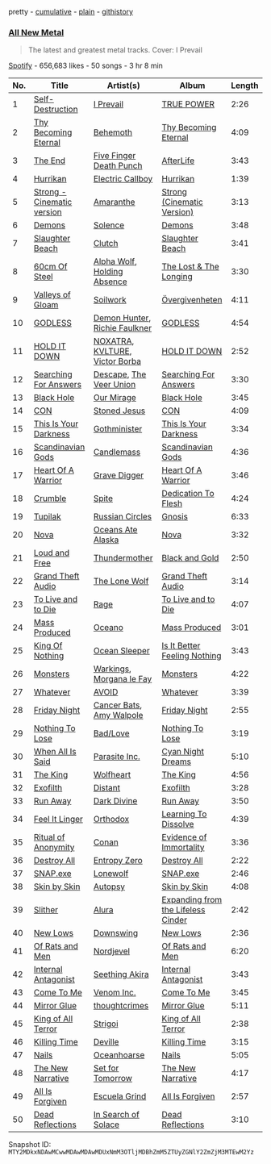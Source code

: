 pretty - [cumulative](/playlists/cumulative/37i9dQZF1DX5J7FIl4q56G.md) - [plain](/playlists/plain/37i9dQZF1DX5J7FIl4q56G) - [githistory](https://github.githistory.xyz/mackorone/spotify-playlist-archive/blob/main/playlists/plain/37i9dQZF1DX5J7FIl4q56G)

### [All New Metal](https://open.spotify.com/playlist/37i9dQZF1DX5J7FIl4q56G)

> The latest and greatest metal tracks\. Cover: I Prevail

[Spotify](https://open.spotify.com/user/spotify) - 656,683 likes - 50 songs - 3 hr 8 min

| No. | Title | Artist(s) | Album | Length |
|---|---|---|---|---|
| 1 | [Self\-Destruction](https://open.spotify.com/track/4UhMvTR5tHf2ecfoz0KV92) | [I Prevail](https://open.spotify.com/artist/3Uobr6LgQpBbk6k4QGAb3V) | [TRUE POWER](https://open.spotify.com/album/6SjY4WK6VMFYEINGVOHzGa) | 2:26 |
| 2 | [Thy Becoming Eternal](https://open.spotify.com/track/5r8B8YKGEuWF91wB5E3kVL) | [Behemoth](https://open.spotify.com/artist/1MK0sGeyTNkbefYGj673e9) | [Thy Becoming Eternal](https://open.spotify.com/album/6eSr8QoUxJEU4jy0l9KOJz) | 4:09 |
| 3 | [The End](https://open.spotify.com/track/6hbAVcAB0mQVXMPubZnwuL) | [Five Finger Death Punch](https://open.spotify.com/artist/5t28BP42x2axFnqOOMg3CM) | [AfterLife](https://open.spotify.com/album/2xO5zlCGNyap7Jx1ED3HgG) | 3:43 |
| 4 | [Hurrikan](https://open.spotify.com/track/4uBXb5llcXoL231RHUv8JD) | [Electric Callboy](https://open.spotify.com/artist/1WNoKxsp715jez1Td4vthc) | [Hurrikan](https://open.spotify.com/album/3metucRFaJQD1Tx4zVYwLp) | 1:39 |
| 5 | [Strong \- Cinematic version](https://open.spotify.com/track/0BIDwcGB6NwadOqQrQ8MAf) | [Amaranthe](https://open.spotify.com/artist/2KaW48xlLnXC2v8tvyhWsa) | [Strong \(Cinematic Version\)](https://open.spotify.com/album/2QSJNMIxPbFgz8cyrpYQuc) | 3:13 |
| 6 | [Demons](https://open.spotify.com/track/0rJF7VYOUPPIkcrVXCkWEI) | [Solence](https://open.spotify.com/artist/4fnono0JCZFAeeaecrI7kg) | [Demons](https://open.spotify.com/album/1VWl1cOAYgdkX7qzE6DhKT) | 3:48 |
| 7 | [Slaughter Beach](https://open.spotify.com/track/234GDlel7bc4Cl7e5jiwNa) | [Clutch](https://open.spotify.com/artist/161AC1AVRkIGIMxyj5djFQ) | [Slaughter Beach](https://open.spotify.com/album/1ktlp4ovJQGkGCep35GaQq) | 3:41 |
| 8 | [60cm Of Steel](https://open.spotify.com/track/4USWAxwVE2dEbfotjAFYMU) | [Alpha Wolf](https://open.spotify.com/artist/2tjnvrUmP46XNjFh9V0NGc), [Holding Absence](https://open.spotify.com/artist/2tl280wIokrLjabzrSKTgU) | [The Lost & The Longing](https://open.spotify.com/album/7ixPK6qVgw0AMX3OsFf2eW) | 3:30 |
| 9 | [Valleys of Gloam](https://open.spotify.com/track/2xR9Zils7U9LEbtFNsBT5t) | [Soilwork](https://open.spotify.com/artist/7wqP36o9lqWteOCxBnXlwx) | [Övergivenheten](https://open.spotify.com/album/0rDa03O4WaF16aoQffkPDF) | 4:11 |
| 10 | [GODLESS](https://open.spotify.com/track/5hQYAOxNmbCtiA8Gt5hJAm) | [Demon Hunter](https://open.spotify.com/artist/6f3a43i1MJZwdjEpV1M0oH), [Richie Faulkner](https://open.spotify.com/artist/2L4LdKZ3irp0KZ8ICiSXxS) | [GODLESS](https://open.spotify.com/album/04lvWoFp95y8I89lNt3anU) | 4:54 |
| 11 | [HOLD IT DOWN](https://open.spotify.com/track/2R7JFmIGFTeAgwgD5bqIE0) | [NOXATRA](https://open.spotify.com/artist/7jl7ZYvWWyk5YPVeYbRUVM), [KVLTURE](https://open.spotify.com/artist/42Upf6WTIghUMLHGLBM0Pv), [Victor Borba](https://open.spotify.com/artist/2yMgp5XJfvhpTgAg7wZqRF) | [HOLD IT DOWN](https://open.spotify.com/album/6cG5ciMLRDYI9XNSAzYhti) | 2:52 |
| 12 | [Searching For Answers](https://open.spotify.com/track/01gY3OIX96vsv9zuPlxAg2) | [Descape](https://open.spotify.com/artist/0GPUoZDMUtkkzPyW4OFWk2), [The Veer Union](https://open.spotify.com/artist/2WQQRKpu2PMLsHSrUJmyCS) | [Searching For Answers](https://open.spotify.com/album/0HgyPiDoY0FUZcTojZaJd5) | 3:30 |
| 13 | [Black Hole](https://open.spotify.com/track/0pNfjQmun4TkovFgLaJOR1) | [Our Mirage](https://open.spotify.com/artist/1QpYiCxy3p5Wz7HtomBqHU) | [Black Hole](https://open.spotify.com/album/0Jl2byDXilu4Iivo3QO7Ii) | 3:45 |
| 14 | [CON](https://open.spotify.com/track/6KyHmsUSYCLbK9bRTHgokN) | [Stoned Jesus](https://open.spotify.com/artist/23lyMLxYNPS15hpVvFNptR) | [CON](https://open.spotify.com/album/1sJqBYnaI33IxC32d6Mun3) | 4:09 |
| 15 | [This Is Your Darkness](https://open.spotify.com/track/21hiD4dpFgLEHuRAu9YzD3) | [Gothminister](https://open.spotify.com/artist/2S3xwpueZpPVUDTTv7Wefx) | [This Is Your Darkness](https://open.spotify.com/album/6iuJ0Df2y2dXlD9TFCNYlo) | 3:34 |
| 16 | [Scandinavian Gods](https://open.spotify.com/track/4FlDsUa12CnR9VJRaz6lms) | [Candlemass](https://open.spotify.com/artist/7zDtfSB0AOZWhpuAHZIOw5) | [Scandinavian Gods](https://open.spotify.com/album/7p3pL8VOjMfjjRUEXetKst) | 4:36 |
| 17 | [Heart Of A Warrior](https://open.spotify.com/track/2QE25ALOviOR2gi3EddZP0) | [Grave Digger](https://open.spotify.com/artist/6mfghV4I1CD17FOhDKq7cJ) | [Heart Of A Warrior](https://open.spotify.com/album/6H16WDPe8KNjqALGZyljbE) | 3:46 |
| 18 | [Crumble](https://open.spotify.com/track/20X6oBLgYQWm9sLvDHObSH) | [Spite](https://open.spotify.com/artist/2DynE7m1BMVl4hQMvCXXq0) | [Dedication To Flesh](https://open.spotify.com/album/0NZoOGi3OgQJn4IDS58CZ6) | 4:24 |
| 19 | [Tupilak](https://open.spotify.com/track/5M8MxHTeKAzmvj1gswt4cq) | [Russian Circles](https://open.spotify.com/artist/0AZ3VR0YbFcS0Kgei7L2QF) | [Gnosis](https://open.spotify.com/album/70f88hTacrgbDXCB8PkQhy) | 6:33 |
| 20 | [Nova](https://open.spotify.com/track/4xM8M8PfuFdh5L71joq5Hd) | [Oceans Ate Alaska](https://open.spotify.com/artist/48zUWAXpgEXfpttz23pCNQ) | [Nova](https://open.spotify.com/album/0o5Pq3tiwVDcBKUKhZELdk) | 3:32 |
| 21 | [Loud and Free](https://open.spotify.com/track/6pxfcKafIX5oNKrIy45kaI) | [Thundermother](https://open.spotify.com/artist/18jTFcgHRRYHdwdof1MDZw) | [Black and Gold](https://open.spotify.com/album/0u2sUu2vpAA7ihwscVuPuV) | 2:50 |
| 22 | [Grand Theft Audio](https://open.spotify.com/track/4eMIrcbIZXunB7C76hF5lN) | [The Lone Wolf](https://open.spotify.com/artist/3tgBwjfL3ycAT49VVpkfnE) | [Grand Theft Audio](https://open.spotify.com/album/2rIcbFEeEcRtNXSYpIaEup) | 3:14 |
| 23 | [To Live and to Die](https://open.spotify.com/track/0aFH8yMcylZSKC96yYekIp) | [Rage](https://open.spotify.com/artist/5TJVsWPUaJxBxWfVZQEt2x) | [To Live and to Die](https://open.spotify.com/album/3loh5nvYJtgtFrnAl0bgQK) | 4:07 |
| 24 | [Mass Produced](https://open.spotify.com/track/2gq5XvSm3XrbKmyV4m3wSX) | [Oceano](https://open.spotify.com/artist/79A0IUxQD9skV7LVjPq53s) | [Mass Produced](https://open.spotify.com/album/48PMipn3cRGT6Ck9KCbV8w) | 3:01 |
| 25 | [King Of Nothing](https://open.spotify.com/track/4VvwwlxiGCF7hlhOIvXPT4) | [Ocean Sleeper](https://open.spotify.com/artist/04LbaB3D3XOMbfPnWmObAi) | [Is It Better Feeling Nothing](https://open.spotify.com/album/79du9Kj6agRX0wZ5o6s9Yl) | 3:43 |
| 26 | [Monsters](https://open.spotify.com/track/17v2qHiLR69lW8Wlqo060L) | [Warkings](https://open.spotify.com/artist/7DXUeaMULtMVFmmaKFzH3E), [Morgana le Fay](https://open.spotify.com/artist/2A8LeO68UBKqfB9fJbzEFA) | [Monsters](https://open.spotify.com/album/3HmRtusD2YKlw5c2hIpgXm) | 4:22 |
| 27 | [Whatever](https://open.spotify.com/track/3NLKLf0B5L6DLwKCylF5jC) | [AVOID](https://open.spotify.com/artist/7rZJ1D1ERxrHNKTWwpZFVU) | [Whatever](https://open.spotify.com/album/780lYXAlLWOJgqul0JiKw5) | 3:39 |
| 28 | [Friday Night](https://open.spotify.com/track/7ek8oMqtvbv0WF0IbOB9QH) | [Cancer Bats](https://open.spotify.com/artist/10YNQq86z4shHwDSymTyWc), [Amy Walpole](https://open.spotify.com/artist/4QFgYuWP0CsYJRS96vi9Q5) | [Friday Night](https://open.spotify.com/album/5HyLsS3E32MLG2uxb6SbAd) | 2:55 |
| 29 | [Nothing To Lose](https://open.spotify.com/track/10HFQs1W4ujx3rQg5RVdRJ) | [Bad/Love](https://open.spotify.com/artist/0lJyKe4CxWOeYOV4dbAFkZ) | [Nothing To Lose](https://open.spotify.com/album/7zImI2D8BgniOLITwgMXu0) | 3:19 |
| 30 | [When All Is Said](https://open.spotify.com/track/4TZ9EnctvgyAMWxfo2zlZ0) | [Parasite Inc.](https://open.spotify.com/artist/54T3fmk25giTpL4mBmqIHy) | [Cyan Night Dreams](https://open.spotify.com/album/1UKj74KKJnshPSFlXavE7e) | 5:10 |
| 31 | [The King](https://open.spotify.com/track/4VRXKgLkWPZZT8rPHXNDvs) | [Wolfheart](https://open.spotify.com/artist/11EAP8MX0cfrW9lzkK424H) | [The King](https://open.spotify.com/album/6DGSzDlMXwtTixkmqGYplT) | 4:56 |
| 32 | [Exofilth](https://open.spotify.com/track/1NUEU35qQNcUXH8ehNBWfn) | [Distant](https://open.spotify.com/artist/7dfpBi0QvO9FmlhBK6XHwJ) | [Exofilth](https://open.spotify.com/album/5chEPxwMna8akurxwnCEqh) | 3:28 |
| 33 | [Run Away](https://open.spotify.com/track/5peN6mLAYkbilka3k2JCm2) | [Dark Divine](https://open.spotify.com/artist/3CMyREgx8ZErRUydXlmCDX) | [Run Away](https://open.spotify.com/album/6Xx3jokStBqOhQ2X2AmLDJ) | 3:50 |
| 34 | [Feel It Linger](https://open.spotify.com/track/61mPF8FLWs0b88T4HXlAgs) | [Orthodox](https://open.spotify.com/artist/0DkKBTgWxBnvYsOXDaoTVP) | [Learning To Dissolve](https://open.spotify.com/album/6fvt916VE3qmh2NPCyfOfl) | 4:39 |
| 35 | [Ritual of Anonymity](https://open.spotify.com/track/3raN3OHxmFyEm7E941Ez7T) | [Conan](https://open.spotify.com/artist/11tiA94VlUZOUTVCdQYw3a) | [Evidence of Immortality](https://open.spotify.com/album/7K63jlUitVPNKxbjrrMhtM) | 3:36 |
| 36 | [Destroy All](https://open.spotify.com/track/5fvHAiHgoz4feao8IcrPIz) | [Entropy Zero](https://open.spotify.com/artist/5G4C2cJu2dxvgwDSh1FI3b) | [Destroy All](https://open.spotify.com/album/6SYXaYh246QX5ClKRkQPr9) | 2:22 |
| 37 | [SNAP.exe](https://open.spotify.com/track/0hssShqki4Svbon0xRTPHN) | [Lonewolf](https://open.spotify.com/artist/3zn6Fa4a9bUUmgXH6sH7IC) | [SNAP.exe](https://open.spotify.com/album/21fuvbyK3F87LXLtQbiQsO) | 2:46 |
| 38 | [Skin by Skin](https://open.spotify.com/track/6sEIoYqoP3Uhsi5kWPHmz2) | [Autopsy](https://open.spotify.com/artist/6hR8mUd2yyHFazoCuweiIJ) | [Skin by Skin](https://open.spotify.com/album/2vpjQA1YU18Nj2yg9UlWyy) | 4:08 |
| 39 | [Slither](https://open.spotify.com/track/1nWMVwj3759DAiov8Af6mR) | [Alura](https://open.spotify.com/artist/4GwL7jI69iqjXPZcezJpI7) | [Expanding from the Lifeless Cinder](https://open.spotify.com/album/72k150z2ICRAIqUbpm81aD) | 2:42 |
| 40 | [New Lows](https://open.spotify.com/track/7oNrcP3exxtl03oN1Y7EzM) | [Downswing](https://open.spotify.com/artist/7G66JwRjTXSaNXwlnbuYZo) | [New Lows](https://open.spotify.com/album/6wSNv4tD9iDVckRyxCS344) | 2:36 |
| 41 | [Of Rats and Men](https://open.spotify.com/track/4mFqVUI1wbjX0AXfPhrQ0h) | [Nordjevel](https://open.spotify.com/artist/3Pfim1uupYVYG87GDtdw8r) | [Of Rats and Men](https://open.spotify.com/album/7uMDyzb3mfuy24xx8rn81z) | 6:20 |
| 42 | [Internal Antagonist](https://open.spotify.com/track/0YPawvDDbeQcUoIEh1H31M) | [Seething Akira](https://open.spotify.com/artist/6UxRNE2TDlQP0GFEGJyvSQ) | [Internal Antagonist](https://open.spotify.com/album/5cprEtem0HpAAbfr7vJiTb) | 3:43 |
| 43 | [Come To Me](https://open.spotify.com/track/1dBvg782k4gYGmFvDkIIhb) | [Venom Inc.](https://open.spotify.com/artist/3MHIoEboWZOn2vX4O3GrjM) | [Come To Me](https://open.spotify.com/album/4Lll0Ojb5FFDDxiv7yQw52) | 3:45 |
| 44 | [Mirror Glue](https://open.spotify.com/track/0fEWlqJr3lJXEXmLk7KFOD) | [thoughtcrimes](https://open.spotify.com/artist/7xJ6tFnLODDMEhhlj6ftop) | [Mirror Glue](https://open.spotify.com/album/5vuqiIimLosYL6Gql82oXV) | 5:11 |
| 45 | [King of All Terror](https://open.spotify.com/track/6F5YtMd22hyXOq3JYtLdBE) | [Strigoi](https://open.spotify.com/artist/6BUcX21YlCyGOUKXrNutei) | [King of All Terror](https://open.spotify.com/album/77HsBnxLPn450Gz5nFX5Y0) | 2:38 |
| 46 | [Killing Time](https://open.spotify.com/track/4NJrp02maiG30Aihxebxy8) | [Deville](https://open.spotify.com/artist/29xpUzbL2gwBW0VuHU26G8) | [Killing Time](https://open.spotify.com/album/5yrFkgYJZ3f2xutsdQXOyz) | 3:15 |
| 47 | [Nails](https://open.spotify.com/track/7uDF1PeVhwjp8aoXbibw4K) | [Oceanhoarse](https://open.spotify.com/artist/6NNanF6LZJW0RWlyyUC1Ys) | [Nails](https://open.spotify.com/album/2xiaa91dAiRcIYm6oCp8AB) | 5:05 |
| 48 | [The New Narrative](https://open.spotify.com/track/09vjDOUa8IzTcrtOIPxAty) | [Set for Tomorrow](https://open.spotify.com/artist/38G81lySCkQhDVRchYGZzK) | [The New Narrative](https://open.spotify.com/album/7EBvF6EIgIYElEb5q4CMcm) | 4:17 |
| 49 | [All Is Forgiven](https://open.spotify.com/track/0g8nTSbh0MTJLDCqDqaoZH) | [Escuela Grind](https://open.spotify.com/artist/75lXMXjUfNNbrBz6auGvvG) | [All Is Forgiven](https://open.spotify.com/album/2e26uZVRJsDt1GK4AShkHG) | 2:57 |
| 50 | [Dead Reflections](https://open.spotify.com/track/7uYZ2aVi8P9pJUgL3aXbQm) | [In Search of Solace](https://open.spotify.com/artist/39F4x2XxDycbqYef0ZyFDO) | [Dead Reflections](https://open.spotify.com/album/0NiLIPirOTVClYlYYdMKXc) | 3:10 |

Snapshot ID: `MTY2MDkxNDAwMCwwMDAwMDAwMDUxNmM3OTljMDBhZmM5ZTUyZGNlY2ZmZjM3MTEwM2Yz`
